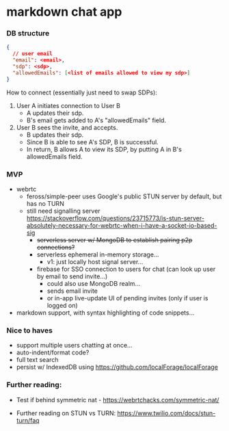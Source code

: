 # markdown chat app

### DB structure

```json
{
  // user email
  "email": <email>,
  "sdp": <sdp>,
  "allowedEmails": [<list of emails allowed to view my sdp>]
}
```

How to connect (essentially just need to swap SDPs):

1. User A initiates connection to User B
   - A updates their sdp.
   - B's email gets added to A's "allowedEmails" field.
2. User B sees the invite, and accepts.
   - B updates their sdp.
   - Since B is able to see A's SDP, B is successful.
   - In return, B allows A to view its SDP, by putting A in B's allowedEmails field.

### MVP

- webrtc
  - feross/simple-peer uses Google's public STUN server by default, but has no TURN
  - still need signalling server https://stackoverflow.com/questions/23715773/is-stun-server-absolutely-necessary-for-webrtc-when-i-have-a-socket-io-based-sig
    - ~~serverless server w/ MongoDB to establish pairing p2p connections?~~
    - serverless ephemeral in-memory storage...
      - v1: just locally host signal server...
    - firebase for SSO connection to users for chat (can look up user by email to send invite...)
      - could also use MongoDB realm...
      - sends email invite
      - or in-app live-update UI of pending invites (only if user is logged on)
- markdown support, with syntax highlighting of code snippets...

### Nice to haves

- support multiple users chatting at once...
- auto-indent/format code?
- full text search
- persist w/ IndexedDB using https://github.com/localForage/localForage

### Further reading:

- Test if behind symmetric nat - https://webrtchacks.com/symmetric-nat/

- Further reading on STUN vs TURN: https://www.twilio.com/docs/stun-turn/faq
